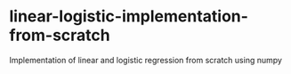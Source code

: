 # linear-logistic-implementation-from-scratch
Implementation of linear and logistic regression from scratch using numpy
